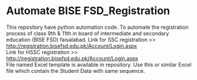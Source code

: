 # Automate BISE FSD_Registration
This repository have python automation code. To automate the registration process of class 9th &amp; 11th in board of intermediate and secondary education (BISE FSD) faisalabad.
 Link for SSC registration >> http://registration.bisefsd.edu.pk/Account/Login.aspx   
 Link for HSSC registration >> http://iregistration.bisefsd.edu.pk/Account/Login.aspx  
 File named Excel template is available in repository. Use this or similar Excel file which contain the Student Data with same sequence.  
